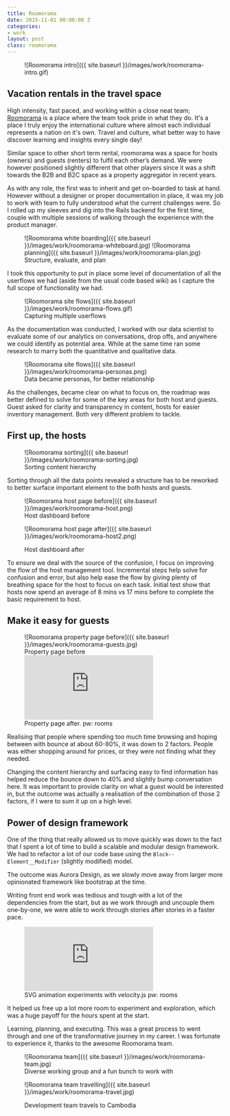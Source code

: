 ```yaml
---
title: Roomorama
date: 2015-11-01 00:00:00 Z
categories:
- work
layout: post
class: roomorama
---
```


<figure markdown='1'>
![Roomorama intro]({{ site.baseurl }}/images/work/roomorama-intro.gif)
</figure>

## Vacation rentals in the travel space

High intensity, fast paced, and working within a close neat team; [Roomorama](https://roomorama.com) is a place where the team took pride in what they do. It's a place I truly enjoy the international culture where almost each individual represents a nation on it's own. Travel and culture, what better way to have discover learning and insights every single day!

Similar space to other short term rental, roomorama was a space for hosts (owners) and guests (renters) to fulfil each other’s demand. We were however positioned slightly different that other players since it was a shift towards the B2B and B2C space as a property aggregator in recent years.

As with any role, the first was to inherit and get on-boarded to task at hand. However without a designer or proper documentation in place, it was my job to work with team to fully understood what the current challenges were. So I rolled up my sleeves and dig into the Rails backend for the first time, couple with multiple sessions of walking through the experience with the product manager.

<figure markdown='1'>
![Roomorama white boarding]({{ site.baseurl }}/images/work/roomorama-whiteboard.jpg)
![Roomorama planning]({{ site.baseurl }}/images/work/roomorama-plan.jpg)
<figcaption>Structure, evaluate, and plan</figcaption>
</figure>

I took this opportunity to put in place some level of documentation of all the userflows we had (aside from the usual code based wiki) as I capture the full scope of functionality we had.

<figure markdown='1'>
![Roomorama site flows]({{ site.baseurl }}/images/work/roomorama-flows.gif)
<figcaption>Capturing multiple userflows</figcaption>
</figure>

As the documentation was conducted, I worked with our data scientist to evaluate some of our analytics on conversations, drop offs, and anywhere we could identify as potential area. While at the same time ran some research to marry both the quantitative and qualitative data.

<figure markdown='1'>
![Roomorama site flows]({{ site.baseurl }}/images/work/roomorama-personas.png)
<figcaption>Data became personas, for better relationship</figcaption>
</figure>

As the challenges, became clear on what to focus on, the roadmap was better defined to solve for some of the key areas for both host and guests. Guest asked for clarity and transparency in content, hosts for easier inventory management. Both very different problem to tackle.

## First up, the hosts

<figure markdown='1'>
![Roomorama sorting]({{ site.baseurl }}/images/work/roomorama-sorting.jpg)
<figcaption>Sorting content hierarchy</figcaption>
</figure>

Sorting through all the data points revealed a structure has to be reworked to better surface important element to the both hosts and guests.

<figure markdown='1'>
![Roomorama host page before]({{ site.baseurl }}/images/work/roomorama-host.png)
<figcaption>Host dashboard before</figcaption>

![Roomorama host page after]({{ site.baseurl }}/images/work/roomorama-host2.png)
<figcaption>Host dashboard after</figcaption>
</figure>

To ensure we deal with the source of the confusion, I focus on improving the flow of the host management tool. Incremental steps help solve for confusion and error, but also help ease the flow by giving plenty of breathing space for the host to focus on each task. Initial test show that hosts now spend an average of 8 mins vs 17 mins before to complete the basic requirement to host.

## Make it easy for guests

<figure markdown='1'>
![Roomorama property page before]({{ site.baseurl }}/images/work/roomorama-guests.jpg)
<figcaption>Property page before</figcaption>

<div class='embed-container'><iframe src='https://player.vimeo.com/video/192870553' frameborder='0' webkitAllowFullScreen mozallowfullscreen allowFullScreen></iframe></div>
<figcaption>Property page after. pw: rooms</figcaption>
</figure>

Realising that people where spending too much time browsing and hoping between with bounce at about 60-80%, it was down to 2 factors. People was either shopping around for prices, or they were not finding what they needed.

Changing the content hierarchy and surfacing easy to find information has helped reduce the bounce down to 40% and slightly bump conversation here. It was important to provide clarity on what a guest would be interested in, but the outcome was actually a realisation of the combination of those 2 factors, if I were to sum it up on a high level.

## Power of design framework

One of the thing that really allowed us to move quickly was down to the fact that I spent a lot of time to build a scalable and modular design framework. We had to refactor a lot of our code base using the ``Block--Element__Modifier`` (slightly modified) model.

The outcome was Aurora Design, as we slowly move away from larger more opinionated framework like bootstrap at the time.

Writing front end work was tedious and tough with a lot of the dependencies from the start, but as we work through and uncouple them one-by-one, we were able to work through stories after stories in a faster pace.

<figure markdown='1'>
<div class='embed-container'><iframe src='https://player.vimeo.com/video/192872796' frameborder='0' webkitAllowFullScreen mozallowfullscreen allowFullScreen></iframe></div>
<figcaption>SVG animation experiments with velocity.js pw: rooms</figcaption>
</figure>

It helped us free up a lot more room to experiment and exploration, which was a huge payoff for the hours spent at the start.

Learning, planning, and executing. This was a great process to went through and one of the transformative journey in my career. I was fortunate to experience it, thanks to the awesome Roomorama team.

<figure markdown='1'>
![Roomorama team]({{ site.baseurl }}/images/work/roomorama-team.jpg)
<figcaption>Diverse working group and a fun bunch to work with</figcaption>

![Roomorama team travelling]({{ site.baseurl }}/images/work/roomorama-travel.jpg)
<figcaption>Development team travels to Cambodia</figcaption>
</figure>

